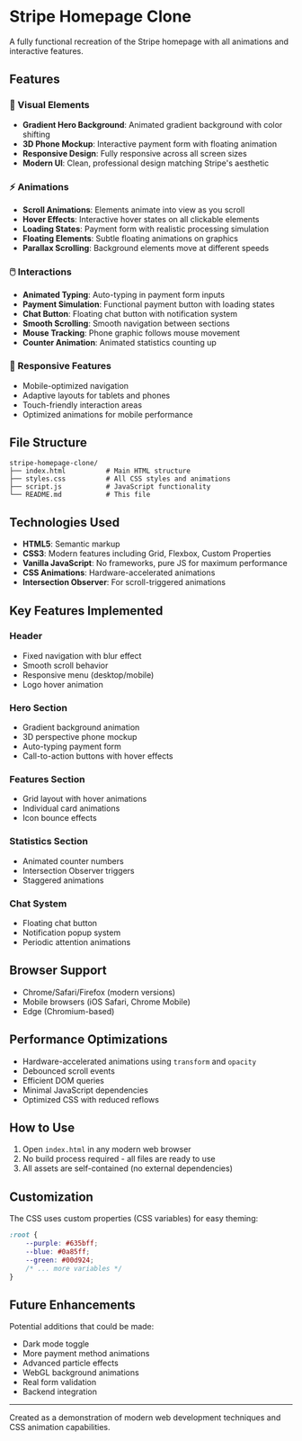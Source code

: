 # Stripe Homepage Clone

A fully functional recreation of the Stripe homepage with all animations and interactive features.

## Features

### 🎨 Visual Elements
- **Gradient Hero Background**: Animated gradient background with color shifting
- **3D Phone Mockup**: Interactive payment form with floating animation
- **Responsive Design**: Fully responsive across all screen sizes
- **Modern UI**: Clean, professional design matching Stripe's aesthetic

### ⚡ Animations
- **Scroll Animations**: Elements animate into view as you scroll
- **Hover Effects**: Interactive hover states on all clickable elements
- **Loading States**: Payment form with realistic processing simulation
- **Floating Elements**: Subtle floating animations on graphics
- **Parallax Scrolling**: Background elements move at different speeds

### 🖱️ Interactions
- **Animated Typing**: Auto-typing in payment form inputs
- **Payment Simulation**: Functional payment button with loading states
- **Chat Button**: Floating chat button with notification system
- **Smooth Scrolling**: Smooth navigation between sections
- **Mouse Tracking**: Phone graphic follows mouse movement
- **Counter Animation**: Animated statistics counting up

### 📱 Responsive Features
- Mobile-optimized navigation
- Adaptive layouts for tablets and phones
- Touch-friendly interaction areas
- Optimized animations for mobile performance

## File Structure

```
stripe-homepage-clone/
├── index.html          # Main HTML structure
├── styles.css          # All CSS styles and animations
├── script.js           # JavaScript functionality
└── README.md           # This file
```

## Technologies Used

- **HTML5**: Semantic markup
- **CSS3**: Modern features including Grid, Flexbox, Custom Properties
- **Vanilla JavaScript**: No frameworks, pure JS for maximum performance
- **CSS Animations**: Hardware-accelerated animations
- **Intersection Observer**: For scroll-triggered animations

## Key Features Implemented

### Header
- Fixed navigation with blur effect
- Smooth scroll behavior
- Responsive menu (desktop/mobile)
- Logo hover animation

### Hero Section
- Gradient background animation
- 3D perspective phone mockup
- Auto-typing payment form
- Call-to-action buttons with hover effects

### Features Section
- Grid layout with hover animations
- Individual card animations
- Icon bounce effects

### Statistics Section
- Animated counter numbers
- Intersection Observer triggers
- Staggered animations

### Chat System
- Floating chat button
- Notification popup system
- Periodic attention animations

## Browser Support

- Chrome/Safari/Firefox (modern versions)
- Mobile browsers (iOS Safari, Chrome Mobile)
- Edge (Chromium-based)

## Performance Optimizations

- Hardware-accelerated animations using `transform` and `opacity`
- Debounced scroll events
- Efficient DOM queries
- Minimal JavaScript dependencies
- Optimized CSS with reduced reflows

## How to Use

1. Open `index.html` in any modern web browser
2. No build process required - all files are ready to use
3. All assets are self-contained (no external dependencies)

## Customization

The CSS uses custom properties (CSS variables) for easy theming:

```css
:root {
    --purple: #635bff;
    --blue: #0a85ff;
    --green: #00d924;
    /* ... more variables */
}
```

## Future Enhancements

Potential additions that could be made:
- Dark mode toggle
- More payment method animations
- Advanced particle effects
- WebGL background animations
- Real form validation
- Backend integration

---

Created as a demonstration of modern web development techniques and CSS animation capabilities.